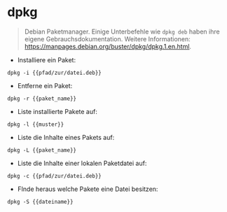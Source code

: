 # dpkg

> Debian Paketmanager.
> Einige Unterbefehle wie `dpkg deb` haben ihre eigene Gebrauchsdokumentation.
> Weitere Informationen: <https://manpages.debian.org/buster/dpkg/dpkg.1.en.html>.

- Installiere ein Paket:

`dpkg -i {{pfad/zur/datei.deb}}`

- Entferne ein Paket:

`dpkg -r {{paket_name}}`

- Liste installierte Pakete auf:

`dpkg -l {{muster}}`

- Liste die Inhalte eines Pakets auf:

`dpkg -L {{paket_name}}`

- Liste die Inhalte einer lokalen Paketdatei auf:

`dpkg -c {{pfad/zur/datei.deb}}`

- FInde heraus welche Pakete eine Datei besitzen:

`dpkg -S {{dateiname}}`
